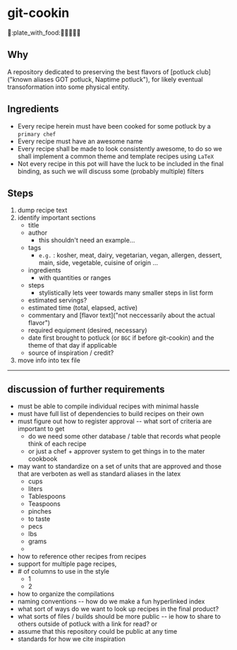 # git-cookin
:shallow_pan_of_food::plate_with_food::man_cook::woman_cook::dash:

## Why 

A repository dedicated to preserving the best flavors of 
[potluck club]("known aliases GOT potluck, Naptime potluck"),
for likely eventual transoformation into some physical entity.

## Ingredients

* Every recipe herein must have been cooked for some potluck by a `primary chef`
* Every recipe must have an awesome name 
* Every recipe shall be made to look consistently awesome, to do so we shall implement a common theme and template recipes using `LaTeX` 
* Not every recipe in this pot will have the luck 
to be included in the final binding, as such we will discuss some (probably multiple) filters

## Steps

1. dump recipe text
1. identify important sections
   * title
   * author
     * this shouldn't need an example...
   * tags
     * `e.g.` : kosher, meat, dairy, vegetarian, vegan, allergen, dessert, main, side, vegetable, cuisine of origin ...  
   * ingredients
     * with quantities or ranges 
   * steps
     * stylistically lets veer towards many smaller steps in list form
   * estimated servings?
   * estimated time (total, elapsed, active)
   * commentary and [flavor text]("not neccessarily about the actual flavor")
   * required equipment (desired, necessary)
   * date first brought to potluck (or `BGC` if before git-cookin) and the theme of that day if applicable
   * source of inspiration / credit?
1. move info into tex file 

--- 

## discussion of further requirements
* must be able to compile individual recipes with minimal hassle
* must have full list of dependencies to build recipes on their own
* must figure out how to register approval -- what sort of criteria are important to get  
  * do we need some other database / table that records what people think of each recipe
  * or just a chef + approver system to get things in to the mater cookbook 
* may want to standardize on a set of units that are approved and those that are verboten as well as standard aliases in the latex 
  + cups
  + liters
  + Tablespoons
  + Teaspoons
  - pinches
  - to taste
  - pecs
  + lbs
  + grams
  * 
* how to reference other recipes from recipes
* support for multiple page recipes, 
* \# of columns to use in the style
  + 1
  - 2
* how to organize the compilations 
* naming conventions -- how do we make a fun hyperlinked index 
* what sort of ways do we want to look up recipes in the final product?
* what sorts of files / builds should be more public -- ie how to share to others outside of potluck with a link for read? or 
* assume that this repository could be public at any time
* standards for how we cite inspiration 
